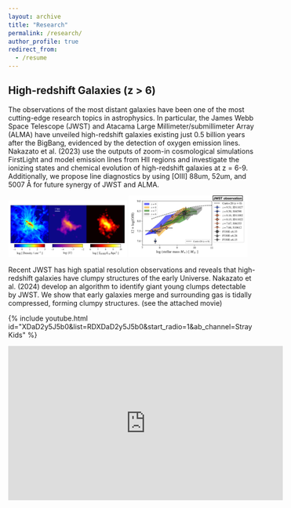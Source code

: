 ```yaml
---
layout: archive
title: "Research"
permalink: /research/
author_profile: true
redirect_from:
  - /resume
---
```


## High-redshift Galaxies (z > 6)  
The observations of the most distant galaxies have been one of the most cutting-edge research topics in astrophysics. 
In particular, the James Webb Space Telescope (JWST) and Atacama Large Millimeter/submillimeter Array (ALMA) have unveiled 
high-redshift galaxies existing just 0.5 billion years after the BigBang, evidenced by the detection of oxygen emission lines.   
Nakazato et al. (2023) use the outputs of zoom-in cosmological simulations FirstLight and model emission lines from HII regions 
and investigate the ionizing states and chemical evolution  of high-redshift galaxies at z = 6-9. 
Additionally, we propose line diagnostics by using [OIII] 88um, 52um, and 5007 Å for future synergy of JWST and ALMA.
<!-- ![](/images/research/FL964_projection_ver0.png) -->
<!-- <img src="/images/research/FL964_projection_ver0.png" width="50%" height="auto"> -->


<img src="/images/research/FL964_projection_ver0.png" width="48%" height="auto"> <img src="/images/research/MZR.png" alt="mass metallicity relations" width="48%"/>


Recent JWST has high spatial resolution observations and reveals that high-redshift galaxies have clumpy structures of the early Universe. Nakazato et al. (2024) develop an algorithm to identify giant young clumps detectable by JWST. 
We show that early galaxies merge and surrounding gas is tidally compressed, forming clumpy structures. (see the attached movie)  

{% include youtube.html id="XDaD2y5J5b0&list=RDXDaD2y5J5b0&start_radio=1&ab_channel=StrayKids" %}

<iframe width="560" height="315" src="https://www.youtube.com/embed/XDaD2y5J5b0?si=RUQGMCTj8dK3tRpN" title="YouTube video player" frameborder="0" allow="accelerometer; autoplay; clipboard-write; encrypted-media; gyroscope; picture-in-picture; web-share" allowfullscreen></iframe>
